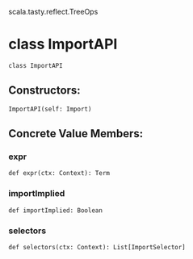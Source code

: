 scala.tasty.reflect.TreeOps
# class ImportAPI

<pre><code class="language-scala" >class ImportAPI</pre></code>
## Constructors:
<pre><code class="language-scala" >ImportAPI(self: Import)</pre></code>

## Concrete Value Members:
### expr
<pre><code class="language-scala" >def expr(ctx: Context): Term</pre></code>

### importImplied
<pre><code class="language-scala" >def importImplied: Boolean</pre></code>

### selectors
<pre><code class="language-scala" >def selectors(ctx: Context): List[ImportSelector]</pre></code>

